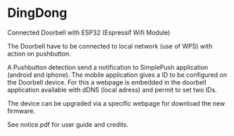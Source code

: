# DingDong

Connected Doorbell with ESP32 (Espressif Wifi Module)

The Doorbell have to be connected to local network (use of WPS) with action on pushbutton.

A Pushbutton detection send a notification to SimplePush application (android and iphone).
The mobile application gives a ID to be configured on the Doorbell device.
For this a webpage is embedded in the doorbell application available with dDNS (local adress) and permit to set two IDs.

The device can be upgraded via a specific webpage for download the new firmware.

See notice.pdf for user guide and credits.
